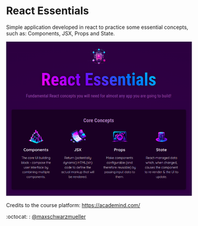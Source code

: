 # React Essentials

Simple application developed in react to practice some essential concepts, such as: Components, JSX, Props and State.

![Application Image](/readme.png)


Credits to the course platform: https://academind.com/

:octocat: : [@maxschwarzmueller](https://github.com/maxschwarzmueller)